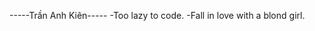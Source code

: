 -----Trần Anh Kiên-----
-Too lazy to code.
-Fall in love with a blond girl.




<!---
DavidKimTuyen2006/DavidKimTuyen2006 is a ✨ special ✨ repository because its `README.md` (this file) appears on your GitHub profile.
You can click the Preview link to take a look at your changes.
--->
